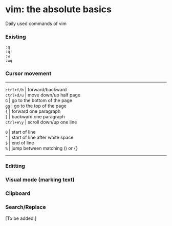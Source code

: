 # vim: the absolute basics
Daily used commands of vim


### Existing

`:q`  
`:q!`  
`:w`  
`:wq`  


### Cursor movement

---

`ctrl+f/b` | forward/backward  
`ctrl+d/u` | move down/up half page  
`G`        | go to the bottom of the page  
`gg`       | go to the top of the page  
`{`        | forward one paragraph  
`}`        | backward one paragraph  
`ctrl+e\y` | scroll down/up one line  

`0`        | start of line  
`^`        | start of line after white space  
`$`        | end of line  
`%`        | jump between matching () or {}  


---

### Editting

### Visual mode (marking text)

### Clipboard

### Search/Replace









[To be added.]

